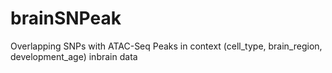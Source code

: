 # brainSNPeak
Overlapping SNPs with ATAC-Seq Peaks in context (cell_type, brain_region, development_age) inbrain data
